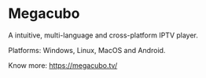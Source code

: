 # Megacubo
A intuitive, multi-language and cross-platform IPTV player.

Platforms: Windows, Linux, MacOS and Android.

Know more: https://megacubo.tv/
